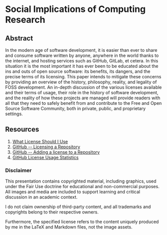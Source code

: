 # Social Implications of Computing Research
## Abstract
In the modern age of software development, it is easier than ever to share
and consume software written by anyone, anywhere in the world thanks to the
internet, and hosting services such as GitHub, GitLab, et cetera. In this
situation it is the most important it has ever been to be educated about
the ins and outs of open source software: its benefits, its dangers, and
the precise terms of its licensing. This paper intends to mitigate these
concerns by providing an overview of the history, philosophy, reality, and
legality of FOSS development. An in-depth discussion of the various
licenses available and their terms of usage, their role in the history of
software development, and the reality of how these projects are managed
will provide readers with all that they need to safely benefit from and
contribute to the Free and Open Source Software Community, both in private,
public, and proprietary settings.

## Resources
1. [What License Should I Use](https://choosealicense.com)
2. [GitHub -- Licensing a Repository](https://docs.github.com/en/repositories/managing-your-repositorys-settings-and-features/customizing-your-repository/licensing-a-repository)
3. [GitHub -- Adding a license to a Repository](https://docs.github.com/en/communities/setting-up-your-project-for-healthy-contributions/adding-a-license-to-a-repository)
4. [GitHub License Usage Statistics](https://innovationgraph.github.com/global-metrics/licenses)

### Disclaimer
This presentation contains copyrighted material, including graphics, used
under the Fair Use doctrine for educational and non-commercial purposes.
All images and media are included to support learning and critical
discussion in an academic context.

I do not claim ownership of third-party content, and all trademarks and
copyrights belong to their respective owners.

Furthermore, the specified license refers to the content uniquely produced
by me in the LaTeX and Markdown files, not the image assets.

